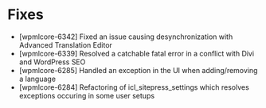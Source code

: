 # Fixes
* [wpmlcore-6342] Fixed an issue causing desynchronization with Advanced Translation Editor
* [wpmlcore-6339] Resolved a catchable fatal error in a conflict with Divi and WordPress SEO
* [wpmlcore-6285] Handled an exception in the UI when adding/removing a language
* [wpmlcore-6284] Refactoring of icl_sitepress_settings which resolves exceptions occuring in some user setups